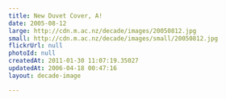 ```yaml
---
title: New Duvet Cover, A!
date: 2005-08-12
large: http://cdn.m.ac.nz/decade/images/20050812.jpg
small: http://cdn.m.ac.nz/decade/images/small/20050812.jpg
flickrUrl: null
photoId: null
createdAt: 2011-01-30 11:07:19.35027
updatedAt: 2006-04-18 00:47:16
layout: decade-image

---
```


